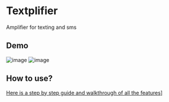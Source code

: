 # Textplifier
Amplifier for texting and sms

## Demo

![image](https://user-images.githubusercontent.com/50122069/113369169-9d31d700-932e-11eb-93ac-19347b8a72f2.png) ![image](https://user-images.githubusercontent.com/50122069/113369183-a58a1200-932e-11eb-8ad7-e15e85c7695f.png)

## How to use?

<a href = "https://mootbing.github.io/Textplifier/SRC/Help/Help.html">Here is a step by step guide and walkthrough of all the features]</a>
